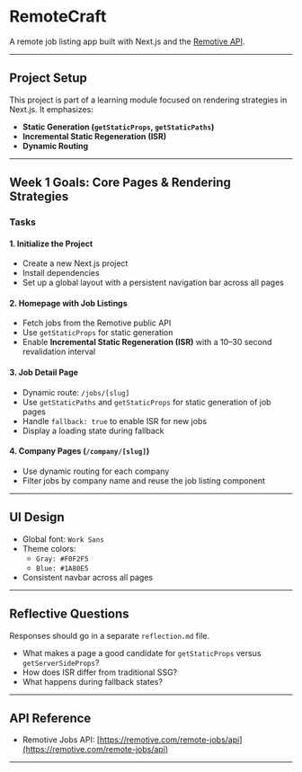 # RemoteCraft

A remote job listing app built with Next.js and the [Remotive API](https://remotive.com/remote-jobs/api).

---
##  Project Setup

This project is part of a learning module focused on rendering strategies in Next.js. It emphasizes:

- **Static Generation (`getStaticProps`, `getStaticPaths`)**
- **Incremental Static Regeneration (ISR)**
- **Dynamic Routing**

---

##  Week 1 Goals: Core Pages & Rendering Strategies

###  Tasks

#### 1. Initialize the Project
- Create a new Next.js project
- Install dependencies
- Set up a global layout with a persistent navigation bar across all pages

#### 2. Homepage with Job Listings
- Fetch jobs from the Remotive public API
- Use `getStaticProps` for static generation
- Enable **Incremental Static Regeneration (ISR)** with a 10–30 second revalidation interval

#### 3. Job Detail Page
- Dynamic route: `/jobs/[slug]`
- Use `getStaticPaths` and `getStaticProps` for static generation of job pages
- Handle `fallback: true` to enable ISR for new jobs
- Display a loading state during fallback

#### 4. Company Pages (`/company/[slug]`)
- Use dynamic routing for each company
- Filter jobs by company name and reuse the job listing component

---

##  UI Design

- Global font: `Work Sans`
- Theme colors:
  - `Gray: #F0F2F5`
  - `Blue: #1A80E5`
- Consistent navbar across all pages

---

##  Reflective Questions

Responses should go in a separate `reflection.md` file.

- What makes a page a good candidate for `getStaticProps` versus `getServerSideProps`?
- How does ISR differ from traditional SSG?
- What happens during fallback states?

---

##  API Reference

- Remotive Jobs API: [https://remotive.com/remote-jobs/api](https://remotive.com/remote-jobs/api)

---